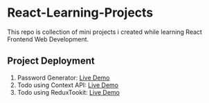 # React-Learning-Projects
This repo is collection of mini projects i created while learning React Frontend Web Development.

## Project Deployment
1. Password Generator: [Live Demo](https://unique-password.vercel.app)
2. Todo using Context API: [Live Demo](https://keytasks.vercel.app)
3. Todo using ReduxTookit: [Live Demo](https://.vercel.app)